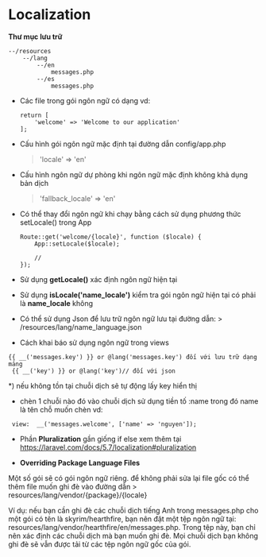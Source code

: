 # Localization

 **Thư mục lưu trữ**
```
--/resources
    --/lang
        --/en
            messages.php
        --/es
            messages.php
```
 - Các file trong gói ngôn ngữ có dạng
 vd:
     ```
     return [
         'welcome' => 'Welcome to our application'
     ];
     ```
 - Cấu hình gói ngôn ngữ mặc định tại đường dẫn config/app.php
   > 'locale' => 'en'
 - Cấu hình ngôn ngữ dự phòng khi ngôn ngữ mặc định không khả dụng bản dịch
   > 'fallback_locale' => 'en'
 - Có thể thay đổi ngôn ngữ khi chạy bằng cách sử dụng phương thức setLocale() trong App
     ```
     Route::get('welcome/{locale}', function ($locale) {
         App::setLocale($locale);

         //
     });
     ```
 - Sử dụng **getLocale()** xác định ngôn ngữ hiện tại
 - Sử dụng **isLocale('name_locale')** kiểm tra gói ngôn ngữ hiện tại có phải là **name_locale** không

 - Có thể sử dụng Json để lưu trữ ngôn ngữ lưu tại đường dẫn: > /resources/lang/name_language.json

 - Cách khai báo sử dụng ngôn ngữ trong views
 ```
 {{ __('messages.key') }} or @lang('messages.key') đối với lưu trữ dạng mảng
  {{ __('key') }} or @lang('key')// đối với json
  ```
 *) nếu không tồn tại chuỗi dịch sẽ tự động lấy key hiển thị


 - chèn 1 chuỗi nào đó vào chuỗi dịch sử dụng tiền tố :name
 trong đó name là tên chỗ muốn chèn
 vd:
 ``` 'welcome' => 'Welcome, :name',
  view:  __('messages.welcome', ['name' => 'nguyen']);
```

 - Phần **Pluralization** gần giống if else xem thêm tại https://laravel.com/docs/5.7/localization#pluralization
 
 - **Overriding Package Language Files**
 
 Một số gói sẽ có gói ngôn ngữ riêng. để không phải sửa lại file gốc có thể thêm file muốn ghi đè vào đường dẫn > resources/lang/vendor/{package}/{locale}
 
 Ví dụ:
 nếu bạn cần ghi đè các chuỗi dịch tiếng Anh trong messages.php cho một gói có tên là skyrim/hearthfire,
  bạn nên đặt một tệp ngôn ngữ tại: resources/lang/vendor/hearthfire/en/messages.php.
  Trong tệp này, bạn chỉ nên xác định các chuỗi dịch mà bạn muốn ghi đè.
  Mọi chuỗi dịch bạn không ghi đè sẽ vẫn được tải từ các tệp ngôn ngữ gốc của gói.
